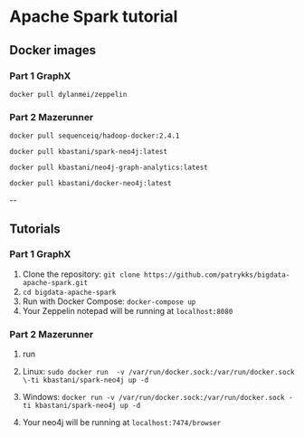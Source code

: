 # Apache Spark tutorial

## Docker images

### Part 1 GraphX

`docker pull dylanmei/zeppelin`

### Part 2 Mazerunner

`docker pull sequenceiq/hadoop-docker:2.4.1`

`docker pull kbastani/spark-neo4j:latest`

`docker pull kbastani/neo4j-graph-analytics:latest`

`docker pull kbastani/docker-neo4j:latest`

--

## Tutorials

### Part 1 GraphX

1. Clone the repository: `git clone https://github.com/patrykks/bigdata-apache-spark.git`
2. `cd bigdata-apache-spark`
3. Run with Docker Compose: `docker-compose up`
4. Your Zeppelin notepad will be running at `localhost:8080`

### Part 2 Mazerunner
1. run

 1. Linux: `sudo docker run  -v /var/run/docker.sock:/var/run/docker.sock \-ti kbastani/spark-neo4j up -d`

 2. Windows: `docker run -v /var/run/docker.sock:/var/run/docker.sock -ti kbastani/spark-neo4j up -d`

2. Your neo4j will be running at `localhost:7474/browser`

